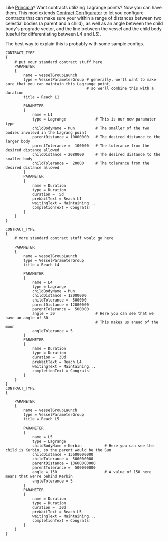 Like [Principia](https://github.com/mockingbirdnest/Principia)?  Want contracts utilizing Lagrange points?  Now you can have them.  This mod extends [Contract Configurator](https://github.com/jrossignol/ContractConfigurator) to let you configure contracts that can make sure your within a range of distances between two celestial bodies (a parent and a child), as well as an angle between the child body's prograde vector, and the line between the vessel and the child body (useful for differentiating between L4 and L5).

The best way to explain this is probably with some sample configs.

	CONTRACT_TYPE
	{
		# put your standard contract stuff here
		PARAMETER
		{
			name = vesselGroupLaunch
			type = VesselParameterGroup # generally, we'll want to make sure that you can maintain this Lagrange point,
										# so we'll combine this with a duration
			title = Reach L1
			
			PARAMETER
			{
				name = L1
				type = Lagrange				# This is our new paramater type
				childBodyName = Mun			# The smaller of the two bodies involevd in the Lagrang point
				parentDistance = 10000000	# The desired distance to the larger body
				parentTolerance =  100000	# The tolerance from the desired distance allowed
				childDistance = 2080000		# The desired distance to the smaller body
				childTolerance =  20000		# The tolerance from the desired distance allowed
			}
			PARAMETER
			{
				name = Duration
				type = Duration
				duration =  5d
				preWaitText = Reach L1
				waitingText = Maintaining...
				completionText = Congrats!
			}
		}
	}

	CONTRACT_TYPE
	{
		# more standard contract stuff would go here
		
		PARAMETER
		{
			name = vesselGroupLaunch
			type = VesselParameterGroup
			title = Reach L4
			
			PARAMETER
			{
				name = L4
				type = Lagrange
				childBodyName = Mun
				childDistance = 12000000
				childTolerance =  500000
				parentDistance = 12000000
				parentTolerance =  500000
				angle = 30					# Here you can see that we have an angle of 30
											# This makes us ahead of the moon
				angleTolerance = 5
			}
			PARAMETER
			{
				name = Duration
				type = Duration
				duration =  30d
				preWaitText = Reach L4
				waitingText = Maintaining...
				completionText = Congrats!
			}
		}
	}
	CONTRACT_TYPE
	{
		
		PARAMETER
		{
			name = vesselGroupLaunch
			type = VesselParameterGroup
			title = Reach L5
			
			PARAMETER
			{
				name = L5
				type = Lagrange
				childBodyName = Kerbin			# Here you can see the child is Kerbin, so the parent would be the Sun
				childDistance = 13600000000
				childTolerance =  500000000
				parentDistance = 13600000000
				parentTolerance =  500000000
				angle = 150						# A value of 150 here means that we're behind Kerbin
				angleTolerance = 5
			}
			PARAMETER
			{
				name = Duration
				type = Duration
				duration =  30d
				preWaitText = Reach L5
				waitingText = Maintaining...
				completionText = Congrats!
			}
		}
	}

